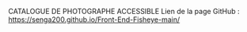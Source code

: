CATALOGUE DE PHOTOGRAPHE ACCESSIBLE
Lien de la page GitHub :
https://senga200.github.io/Front-End-Fisheye-main/


